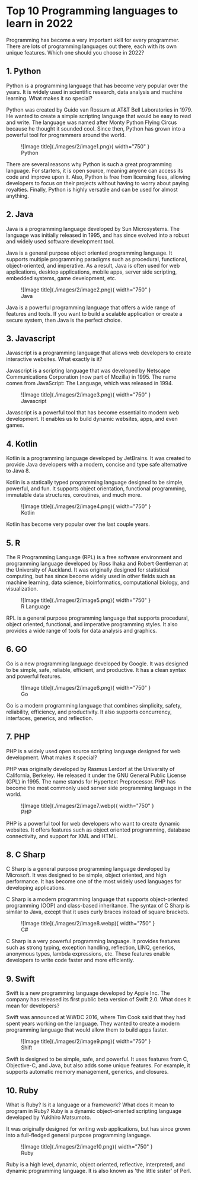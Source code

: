 # Top 10 Programming languages to learn in 2022

Programming has become a very important skill for every programmer. There are lots of programming languages out there, each with its own unique features. Which one should you choose in 2022?

## 1. Python

Python is a programming language that has become very popular over the years. It is widely used in scientific research, data analysis and machine learning. What makes it so special?

Python was created by Guido van Rossum at AT&T Bell Laboratories in 1979. He wanted to create a simple scripting language that would be easy to read and write. The language was named after Monty Python Flying Circus because he thought it sounded cool. Since then, Python has grown into a powerful tool for programmers around the world.

<figure markdown>
  ![Image title](./images/2/image1.png){ width="750" }
  <figcaption>Python</figcaption>
</figure>

There are several reasons why Python is such a great programming language. For starters, it is open source, meaning anyone can access its code and improve upon it. Also, Python is free from licensing fees, allowing developers to focus on their projects without having to worry about paying royalties. Finally, Python is highly versatile and can be used for almost anything.

## 2. Java

Java is a programming language developed by Sun Microsystems. The language was initially released in 1995, and has since evolved into a robust and widely used software development tool.

Java is a general purpose object oriented programming language. It supports multiple programming paradigms such as procedural, functional, object-oriented, and imperative. As a result, Java is often used for web applications, desktop applications, mobile apps, server side scripting, embedded systems, game development, etc.

<figure markdown>
  ![Image title](./images/2/image2.png){ width="750" }
  <figcaption>Java</figcaption>
</figure>

Java is a powerful programming language that offers a wide range of features and tools. If you want to build a scalable application or create a secure system, then Java is the perfect choice.

## 3. Javascript

Javascript is a programming language that allows web developers to create interactive websites. What exactly is it?

Javascript is a scripting language that was developed by Netscape Communications Corporation (now part of Mozilla) in 1995. The name comes from JavaScript: The Language, which was released in 1994.

<figure markdown>
  ![Image title](./images/2/image3.png){ width="750" }
  <figcaption>Javascript</figcaption>
</figure>

Javascript is a powerful tool that has become essential to modern web development. It enables us to build dynamic websites, apps, and even games.

## 4. Kotlin

Kotlin is a programming language developed by JetBrains. It was created to provide Java developers with a modern, concise and type safe alternative to Java 8.

Kotlin is a statically typed programming language designed to be simple, powerful, and fun. It supports object orientation, functional programming, immutable data structures, coroutines, and much more.

<figure markdown>
  ![Image title](./images/2/image4.png){ width="750" }
  <figcaption>Kotlin</figcaption>
</figure>

Kotlin has become very popular over the last couple years.

## 5. R

The R Programming Language (RPL) is a free software environment and programming language developed by Ross Ihaka and Robert Gentleman at the University of Auckland. It was originally designed for statistical computing, but has since become widely used in other fields such as machine learning, data science, bioinformatics, computational biology, and visualization.

<figure markdown>
  ![Image title](./images/2/image5.png){ width="750" }
  <figcaption>R Language</figcaption>
</figure>

RPL is a general purpose programming language that supports procedural, object oriented, functional, and imperative programming styles. It also provides a wide range of tools for data analysis and graphics.

## 6. GO

Go is a new programming language developed by Google. It was designed to be simple, safe, reliable, efficient, and productive. It has a clean syntax and powerful features.

<figure markdown>
  ![Image title](./images/2/image6.png){ width="750" }
  <figcaption>Go</figcaption>
</figure>

Go is a modern programming language that combines simplicity, safety, reliability, efficiency, and productivity. It also supports concurrency, interfaces, generics, and reflection.

## 7. PHP

PHP is a widely used open source scripting language designed for web development. What makes it special?

PHP was originally developed by Rasmus Lerdorf at the University of California, Berkeley. He released it under the GNU General Public License (GPL) in 1995. The name stands for Hypertext Preprocessor. PHP has become the most commonly used server side programming language in the world.

<figure markdown>
  ![Image title](./images/2/image7.webp){ width="750" }
  <figcaption>PHP</figcaption>
</figure>

PHP is a powerful tool for web developers who want to create dynamic websites. It offers features such as object oriented programming, database connectivity, and support for XML and HTML.

## 8. C Sharp

C Sharp is a general purpose programming language developed by Microsoft. It was designed to be simple, object oriented, and high performance. It has become one of the most widely used languages for developing applications.

C Sharp is a modern programming language that supports object-oriented programming (OOP) and class-based inheritance. The syntax of C Sharp is similar to Java, except that it uses curly braces instead of square brackets.

<figure markdown>
  ![Image title](./images/2/image8.webp){ width="750" }
  <figcaption>C#</figcaption>
</figure>

C Sharp is a very powerful programming language. It provides features such as strong typing, exception handling, reflection, LINQ, generics, anonymous types, lambda expressions, etc. These features enable developers to write code faster and more efficiently.

## 9. Swift

Swift is a new programming language developed by Apple Inc. The company has released its first public beta version of Swift 2.0. What does it mean for developers?

Swift was announced at WWDC 2016, where Tim Cook said that they had spent years working on the language. They wanted to create a modern programming language that would allow them to build apps faster.
 
<figure markdown>
  ![Image title](./images/2/image9.png){ width="750" }
  <figcaption>Shift</figcaption>
</figure>

Swift is designed to be simple, safe, and powerful. It uses features from C, Objective-C, and Java, but also adds some unique features. For example, it supports automatic memory management, generics, and closures.

## 10. Ruby

What is Ruby? Is it a language or a framework? What does it mean to program in Ruby?
 Ruby is a dynamic object-oriented scripting language developed by Yukihiro Matsumoto.

It was originally designed for writing web applications, but has since grown into a full-fledged general purpose programming language.

<figure markdown>
  ![Image title](./images/2/image10.png){ width="750" }
  <figcaption>Ruby</figcaption>
</figure>

Ruby is a high level, dynamic, object oriented, reflective, interpreted, and dynamic programming language. It is also known as 'the little sister' of Perl.